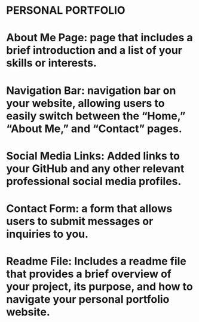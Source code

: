 # PERSONAL PORTFOLIO
# About Me Page: page that includes a brief introduction and a list of your skills or interests.
# Navigation Bar: navigation bar on your website, allowing users to easily switch between the “Home,” “About Me,” and “Contact” pages.
# Social Media Links: Added links to your GitHub and any other relevant professional social media profiles.
# Contact Form: a form that allows users to submit messages or inquiries to you.
# Readme File: Includes a readme file that provides a brief overview of your project, its purpose, and how to navigate your personal portfolio website.

